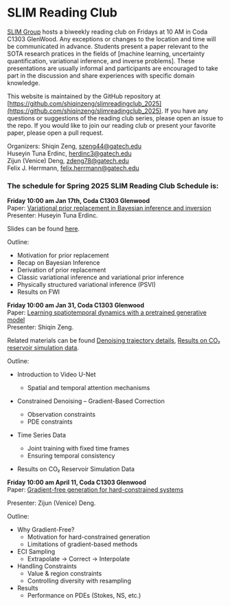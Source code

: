 # SLIM Reading Club

[SLIM Group](https://slim.gatech.edu/) hosts a biweekly reading club on Fridays at 10 AM in Coda C1303 GlenWood. Any exceptions or changes to the location and time will be communicated in advance. Students present a paper relevant to the SOTA research pratices in the fields of [machine learning, uncertainty quantification, variational inference, and inverse problems]. These presentations are usually informal and participants are encouraged to take part in the discussion and share experiences with specific domain knowledge. 

This website is maintained by the GitHub repository at [https://github.com/shiqinzeng/slimreadingclub_2025](https://github.com/shiqinzeng/slimreadingclub_2025). If you have any questions or suggestions of the reading club series, please open an issue to the repo. If you would like to join our reading club or present your favorite paper, please open a pull request.

Organizers:
Shiqin Zeng, szeng44@gatech.edu    
Huseyin Tuna Erdinc, herdinc3@gatech.edu    
Zijun (Venice) Deng, zdeng78@gatech.edu  
Felix J. Herrmann, felix.herrmann@gatech.edu    

### The schedule for Spring 2025 SLIM Reading Club Schedule is:

**Friday 10:00 am Jan 17th, Coda C1303 Glenwood**		        
Paper: [Variational prior replacement in Bayesian inference and inversion](https://arxiv.org/pdf/2406.04072)  
Presenter: Huseyin Tuna Erdinc.

Slides can be found [here](https://drive.google.com/file/d/1Spgt3Lt5yLEeNb4RrAUY-2_lRk-5PTIs/view?usp=drive_link).  

Outline:    
-  Motivation for prior replacement
-  Recap on Bayesian Inference  
-  Derivation of prior replacement
-  Classic variational inference and variational prior inference
-  Physically structured variational inference (PSVI)	       
-  Results on FWI

**Friday 10:00 am Jan 31, Coda C1303 Glenwood**		        
Paper: [Learning spatiotemporal dynamics with a 
pretrained generative model](https://www.nature.com/articles/s42256-024-00938-z)  
Presenter: Shiqin Zeng.

Related materials can be found [Denoising trajectory details](https://drive.google.com/file/d/1qxckIetiS_JsRAnSqZhLttOvxr0xyco-/view?usp=sharing), [Results on CO₂ reservoir simulation data](https://docs.google.com/presentation/d/1TMvTjOMUspDJkaW1eeQ3oi6aNFFJ7HMR/edit?usp=drive_link&ouid=107090150198155230870&rtpof=true&sd=true).


Outline:    
- Introduction to Video U-Net
  - Spatial and temporal attention mechanisms

- Constrained Denoising – Gradient-Based Correction
  - Observation constraints
  - PDE constraints

- Time Series Data
  - Joint training with fixed time frames
  - Ensuring temporal consistency

- Results on CO₂ Reservoir Simulation Data

**Friday 10:00 am April 11, Coda C1303 Glenwood**	
Paper: [Gradient-free generation for hard-constrained systems](https://www.amazon.science/publications/gradient-free-generation-for-hard-constrained-systems)

Presenter: Zijun (Venice) Deng.

Outline:
-  Why Gradient-Free?
   - Motivation for hard-constrained generation
   - Limitations of gradient-based methods
- ECI Sampling
  - Extrapolate → Correct → Interpolate
- Handling Constraints
  - Value & region constraints
  - Controlling diversity with resampling
- Results
  - Performance on PDEs (Stokes, NS, etc.)
